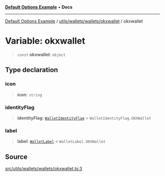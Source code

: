 [**Default Options Example**](../../../../../README.md) • **Docs**

***

[Default Options Example](../../../../../modules.md) / [utils/wallets/wallets/okxwallet](../README.md) / okxwallet

# Variable: okxwallet

> `const` **okxwallet**: `object`

## Type declaration

### icon

> **icon**: `string`

### identityFlag

> **identityFlag**: [`WalletIdentityFlag`](../../../types/enumerations/WalletIdentityFlag.md) = `WalletIdentityFlag.OKXWallet`

### label

> **label**: [`WalletLabel`](../../../types/enumerations/WalletLabel.md) = `WalletLabel.OKXWallet`

## Source

[src/utils/wallets/wallets/okxwallet.ts:3](https://github.com/bgd-labs/fe-shared/blob/022d31eeb7e61eeffe2ddf65992458f822122ffc/src/utils/wallets/wallets/okxwallet.ts#L3)
